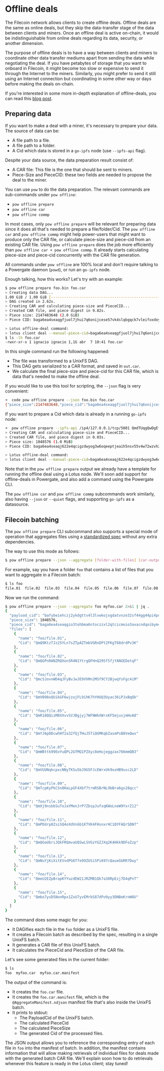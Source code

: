# Offline deals

The Filecoin network allows clients to create offline deals. Offline deals are the same as online deals, but they skip the data-transfer stage of the data between clients and miners. Once an offline deal is active on-chain, it would be indistinguishable from online deals regarding its data, security, or another dimension.

The purpose of offline deals is to have a way between clients and miners to coordinate other data transfer mediums apart from sending the data while negotiating the deal. If you have petabytes of storage that you want to onboard in Filecoin, it might become too slow or expensive to send it through the Internet to the miners. Similarly, you might prefer to send it still using an Internet connection but coordinating in some other way or days before making the deals on-chain.

If you're interested in some more in-depth explanation of offline-deals, you can read this [blog post](https://filecoin.io/blog/offline-data-transfer-for-large-scale-data/).

## Preparing data

If you want to make a deal with a miner, it's necessary to prepare your data. The source of data can be:

-   A file path to a file.
-   A file path to a folder.
-   A Cid which data is stored in a `go-ipfs` node (use `--ipfs-api` flag).

Despite your data source, the data preparation result consist of:

-   A CAR file: This file is the one that should be sent to miners.
-   Piece-Size and PieceCID: these two fields are needed to propose the deal to the miner.

You can use `pow` to do the data preparation. The relevant commands are sub-commands under `pow offline`:

-   `pow offline prepare`
-   `pow offline car`
-   `pow offline commp`

In most cases, only `pow offline prepare` will be relevant for preparing data since it does all that's needed to prepare a file/folder/Cid. The `pow offline car` and `pow offline commp` might help power-users that might want to produce only the CAR file, or calculate piece-size and piece-cid from an existing CAR file. Using `pow offline prepare` does the job more efficiently than `pow offline car + pow offline commp`. It already starts calculating piece-size and piece-cid concurrently with the CAR file generation.

All commands under `pow offline` are 100% local and don't require talking to a Powergate daemon (`powd`), or run an `go-ipfs` node.

Enough talking, how this works? Let's try with an example:

```bash
$ pow offline prepare foo.bin foo.car
> Creating data DAG...
1.00 GiB / 1.00 GiB [---------------------------------------------------------------------------------------------------------------------------------------------------------------------------------------------------------------------------------------------] 100.00% 423.84 MiB p/s
> DAG created in 2.62s.
> Creating CAR and calculating piece-size and PieceCID...
> Created CAR file, and piece digest in 9.82s.
> Piece size: 2147483648 (2.0 GiB)
> Piece CID: baga6ea4seaqgfjuol7jhui7q6onijcese57vk4slqbgqck7vleifoxdoyqrl4fy

> Lotus offline-deal command:
> lotus client deal --manual-piece-cid=baga6ea4seaqgfjuol7jhui7q6onijcese57vk4slqbgqck7vleifoxdoyqrl4fy --manual-piece-size=2147483648 QmTEsmWrxvzEhhPoiMkU2tMAfhwAsVpKQ8otCuHsFtTpmM <miner> <price> <duration>
$ ls -lh foo.car
-rwxr-xr-x 1 ignacio ignacio 1,1G abr  7 10:41 foo.car
```

In this single command run the following happened:

-   The file was transformed to a UnixFS DAG.
-   This DAG gets serialized to a CAR format, and saved in `out.car`.
-   We calculate the final piece-size and piece-cid for this CAR file, which is data that's needed to make the offline deal.

If you would like to use this tool for scripting, the `--json` flag is very convenient:

```bash
➜  code pow offline prepare --json foo.bin foo.car
{"piece_size":2147483648,"piece_cid":"baga6ea4seaqgfjuol7jhui7q6onijcese57vk4slqbgqck7vleifoxdoyqrl4fy"}
```

If you want to prepare a Cid which data is already in a running `go-ipfs` node:

```bash
➜  pow offline prepare --ipfs-api /ip4/127.0.0.1/tcp/5001 QmdTUqgQwDgEfQee7Qwi49iXp3McDUMwh7de3wQ4Kna84t foo.car
> Creating CAR and calculating piece-size and PieceCID...
> Created CAR file, and piece digest in 0.03s.
> Piece size: 1048576 (1.0 MiB)
> Piece CID: baga6ea4seaqj622e4qcigzdwyog3w6oqeeptjeaih5nsv55v4w72wzvh24nkefy

> Lotus offline-deal command:
> lotus client deal --manual-piece-cid=baga6ea4seaqj622e4qcigzdwyog3w6oqeeptjeaih5nsv55v4w72wzvh24nkefy --manual-piece-size=1048576 QmdTUqgQwDgEfQee7Qwi49iXp3McDUMwh7de3wQ4Kna84t <miner> <price> <duration>
```

Note that in the `pow offline prepare` output we already have a template for running the offline deal using a Lotus node.
We'll soon add support for offline-deals in Powergate, and also add a command using the Powergate CLI.

The `pow offline car` and `pow offline commp` subcommands work similarly, also having `--json` or `--quiet` flags, and supporting `go-ipfs` as a datasource.

## Filecoin batching

The `pow offline prepare` CLI subcommand also supports a special mode of operation that aggregates files using a [standardized spec](https://hackmd.io/O-zleFXsTdKNIyUZ-3bDDw?view) without any extra dependencies.

The way to use this mode as follows:

```bash
$ pow offline prepare --json --aggregate [folder-with-files] [car-output-path]
```

For example, say you have a folder `foo` that contains a list of files that you want to aggregate in a Filecoin batch:

```bash
$ ls foo
file.01  file.02  file.03  file.04  file.05  file.06  file.07  file.08  file.09  file.10  file.11  file.12  file.13  file.14  file.15
```

Now we run the command:

```bash
$ pow offline prepare --json --aggregate foo myfoo.car 2>&1 | jq .
{
  "payload_cid": "bafybeiehczj2ykdgttv4l3lvwkojxgdatvnze32sf44gg44pi4pnajlle4",
  "piece_size": 1048576,
  "piece_cid": "baga6ea4seaqgio3tohbma6ntoczzxl2qtcicmoio3axacndqoibym4klq5q6qly",
  "files": [
    {
      "name": "foo/file.01",
      "Cid": "QmQ9KtzTJz25YLn7sZTpAZTmbVGRnDPt2FKgT68drdPv3K"
    },
    {
      "name": "foo/file.02",
      "Cid": "QmQGPnRANZRQXonSR4N1YtrgQFHnQ29SfSfjYANGEDetqF"
    },
    {
      "name": "foo/file.03",
      "Cid": "QmcSJovnWD4qJFyBvJwJE9VhMn2MSf9CY2BjwqYsFgc4iM"
    },
    {
      "name": "foo/file.04",
      "Cid": "QmVB98xQUikGF6wjzujFL9ihK7hYHUQ3Uyac36iPJxBqQk"
    },
    {
      "name": "foo/file.05",
      "Cid": "QmR18QQizM8XXvvSVJBgjyj7WFNWkXWrsKF5mjusjmHvA8"
    },
    {
      "name": "foo/file.06",
      "Cid": "QmYJ6pDDcwhHf2a32fQjTHuJ5TiQGMKqbZasmPsB8VeQwx"
    },
    {
      "name": "foo/file.07",
      "Cid": "QmWBttk99EoYuQPL2GfMQ1PZXyc8eHujeggzax766mmQB3"
    },
    {
      "name": "foo/file.08",
      "Cid": "QmVUUNqkcpxcNNyTKSu5bJ9G5FJcEWrxUk9oxHB9usc2LD"
    },
    {
      "name": "foo/file.09",
      "Cid": "QmTcpKyPkCSn8HaLpGF4Xbf7trmRSBrNL9bBra6gx28qcc"
    },
    {
      "name": "foo/file.10",
      "Cid": "QmXj9nsbbSuToJaYMenJrP7ZbspJufxqKWoLneW9YxrZ12"
    },
    {
      "name": "foo/file.11",
      "Cid": "QmPDdrp8ZsiSQ4oXdVnGb1KTVK4FHsnxrHC1QYFAQrSDN7"
    },
    {
      "name": "foo/file.12",
      "Cid": "QmQGoUbriJQkFRQmvaUQSwLSVGzYGZJXq2K4Hkk9DFoZzp"
    },
    {
      "name": "foo/file.13",
      "Cid": "QmNuYjKiXitEVvdPG6Tfe99ZUSiSPi697cQaueGbRR7Dwy"
    },
    {
      "name": "foo/file.14",
      "Cid": "QmeU2EZpBrapKYYuzdEW21JRZMB1Qk7a38RpEzj7D4qPnT"
    },
    {
      "name": "foo/file.15",
      "Cid": "Qmbo7ysDSNonRpx1ZxU7yvEMrbS87dPo9yy3DNBeKrnW8U"
    }
  ]
}
```

The command does some magic for you:

-   It DAGifies each file in the `foo` folder as a UnixFS file.
-   It creates a Filecoin batch as described by the spec, resulting in a single UnixFS batch.
-   It generates a CAR file of this UnixFS batch.
-   It calculates the PieceCid and PieceSize of the CAR file.

Let's see some generated files in the current folder:

```bash
$ ls
foo  myfoo.car  myfoo.car.manifest
```

The output of the command is:

-   It creates the `foo.car` file.
-   It creates the `foo.car.manifest` file, which is the `@AggregateManifest.ndjson` manifest file that's also inside the UnixFS batch.
-   It prints to stdout:
    -   The PayloadCid of the UnixFS batch.
    -   The calculated PieceCid
    -   The calculated PieceSize
    -   The generated Cid of the processed files.

The JSON output allows you to reference the corresponding entry of each file in `foo` into the manifest of batch. In addition, the manifest contains information that will allow making retrievals of individual files for deals made with the generated batch CAR file.
We'll explain soon how to do retrievals whenever this feature is ready in the Lotus client; stay tuned!
